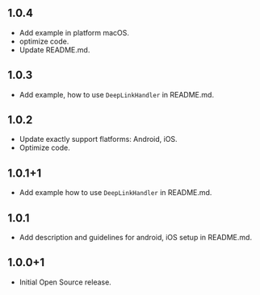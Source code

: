 ## 1.0.4
- Add example in platform macOS.
- optimize code.
- Update README.md.
## 1.0.3
- Add example, how to use `DeepLinkHandler` in README.md.
## 1.0.2

- Update exactly support flatforms: Android, iOS.
- Optimize code.

## 1.0.1+1

- Add example how to use `DeepLinkHandler` in README.md.

## 1.0.1

- Add description and guidelines for android, iOS setup in README.md.

## 1.0.0+1

- Initial Open Source release.